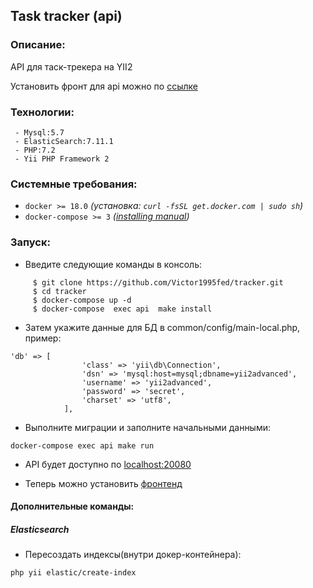 ## Task tracker (api)
### Описание:
API для таск-трекера на YII2

Установить фронт для api можно по [ссылке](https://github.com/Victor1995fed/tracker-front.git)
### Технологии:
     - Mysql:5.7
     - ElasticSearch:7.11.1
     - PHP:7.2
     - Yii PHP Framework 2
### Системные требования:
- `docker >= 18.0` _(установка: `curl -fsSL get.docker.com | sudo sh`)_
-  `docker-compose >= 3` _([installing manual](https://docs.docker.com/compose/install/#install-compose))_


### Запуск:
- Введите следующие команды в консоль:

``` 
     $ git clone https://github.com/Victor1995fed/tracker.git
     $ cd tracker
     $ docker-compose up -d
     $ docker-compose  exec api  make install 
```
- Затем укажите данные для БД в common/config/main-local.php, пример: 
```
'db' => [
                'class' => 'yii\db\Connection',
                'dsn' => 'mysql:host=mysql;dbname=yii2advanced',
                'username' => 'yii2advanced',
                'password' => 'secret',
                'charset' => 'utf8',
            ], 
```
- Выполните миграции и заполните начальными данными:
```
docker-compose exec api make run 
```
- API будет доступно по [localhost:20080](http://localhost:20080)

- Теперь можно установить [фронтенд](https://github.com/Victor1995fed/tracker-front.git)

#### Дополнительные команды:

##### Elasticsearch
- Пересоздать индексы(внутри докер-контейнера): 

```
php yii elastic/create-index
```
